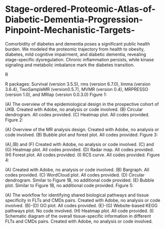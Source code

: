# Stage-ordered-Proteomic-Atlas-of-Diabetic-Dementia-Progression-Pinpoint-Mechanistic-Targets-
Comorbidity of diabetes and dementia poses a significant public health burden. We modeled the proteomic trajectory from health to obesity, diabetes, mild cognitive impairment, and diabetic dementia, revealing stage-specific dysregulation. Chronic inflammation persists, while kinase signaling and metabolic imbalance mark the diabetes transition. 

R

R packages: Survival (version 3.5.5), rms (version 6.7.0), limma (version 3.6.4), TwoSampleMR (version0.5.7), MVMR (version 0.4), MRPRESSO (version 1.0), and MRlap (version 0.0.3.0)
Figure 1:

(A) The overview of the epidemiological design in the prospective cohort of UKB. Created with Adobe, no analysis or code involved.
(B) Circular dendrogram. All codes provided.
(C) Heatmap plot. All codes provided.
Figure 2:

(A) Overview of the MR analysis design. Created with Adobe, no analysis or code involved.
(B) Bubble plot and forest plot. All codes provided.
Figure 3:

(A),(B) and (F) Created with Adobe, no analysis or code involved.
(C) and (G) Heatmap plot. All codes provided.
(D) Radar map. All codes provided.
(H) Forest plot. All codes provided.
(I) RCS curve. All codes provided.
Figure 4:

(A) Created with Adobe, no analysis or code involved.
(B) Bargraph. All codes provided.
(C) WordCloud plot. All codes provided.
(D) Circular dendrogram. Similar to Figure 1B, no additional code provided.
(E) Bubble plot. Similar to Figure 1B, no additional code provided.
Figure 5:

(A) The workflow for identifying shared biological pathways and tissue specificity in FLTs and CMDs pairs. Created with Adobe, no analysis or code involved.
(B)-(D) GO plot. All codes provided.
(E)-(G) Website-based KEGG pathways plot. No code involved.
(H) Heatmap plot. All code provided.
(I) Schematic diagram of the overall tissue-specific information in different FLTs and CMDs pairs. Created with Adobe, no analysis or code involved.
